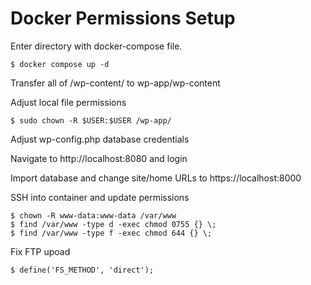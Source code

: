 # Docker Permissions Setup
Enter directory with docker-compose file.

`$ docker compose up -d`

Transfer all of /wp-content/ to wp-app/wp-content

Adjust local file permissions

`$ sudo chown -R $USER:$USER /wp-app/`

Adjust wp-config.php database credentials

Navigate to http://localhost:8080 and login

Import database and change site/home URLs to https://localhost:8000

SSH into container and update permissions
```
$ chown -R www-data:www-data /var/www
$ find /var/www -type d -exec chmod 0755 {} \;
$ find /var/www -type f -exec chmod 644 {} \;
```
Fix FTP upoad

`$ define('FS_METHOD', 'direct');`

